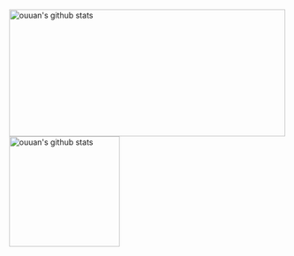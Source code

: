 ### 

<!--
**iSozL/isozl** is a ✨ _special_ ✨ repository because its `README.md` (this file) appears on your GitHub profile.

Here are some ideas to get you started:

- 🔭 I’m currently working on ...
- 🌱 I’m currently learning ...
- 👯 I’m looking to collaborate on ...
- 🤔 I’m looking for help with ...
- 💬 Ask me about ...
- 📫 How to reach me: ...
- 😄 Pronouns: ...
- ⚡ Fun fact: ...
-->
<p align="left">
<img alt="ouuan's github stats" height='230' width='500' src="https://github-readme-stats.vercel.app/api?username=iSozL&show_icons=true&include_all_commits=true&theme=dark">
<img alt="ouuan's github stats" height='200' src="https://github-readme-stats.vercel.app/api/top-langs/?username=iSozL&theme=dark">
</p>
